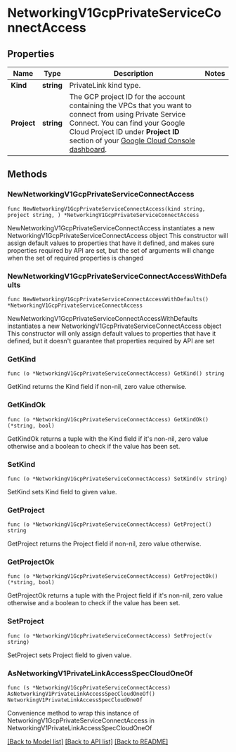 # NetworkingV1GcpPrivateServiceConnectAccess

## Properties

Name | Type | Description | Notes
------------ | ------------- | ------------- | -------------
**Kind** | **string** | PrivateLink kind type. | 
**Project** | **string** | The GCP project ID for the account containing the VPCs that you want to connect from using Private Service Connect. You can find your Google Cloud Project ID under **Project ID** section of your [Google Cloud Console dashboard](https://console.cloud.google.com/home/dashboard).  | 

## Methods

### NewNetworkingV1GcpPrivateServiceConnectAccess

`func NewNetworkingV1GcpPrivateServiceConnectAccess(kind string, project string, ) *NetworkingV1GcpPrivateServiceConnectAccess`

NewNetworkingV1GcpPrivateServiceConnectAccess instantiates a new NetworkingV1GcpPrivateServiceConnectAccess object
This constructor will assign default values to properties that have it defined,
and makes sure properties required by API are set, but the set of arguments
will change when the set of required properties is changed

### NewNetworkingV1GcpPrivateServiceConnectAccessWithDefaults

`func NewNetworkingV1GcpPrivateServiceConnectAccessWithDefaults() *NetworkingV1GcpPrivateServiceConnectAccess`

NewNetworkingV1GcpPrivateServiceConnectAccessWithDefaults instantiates a new NetworkingV1GcpPrivateServiceConnectAccess object
This constructor will only assign default values to properties that have it defined,
but it doesn't guarantee that properties required by API are set

### GetKind

`func (o *NetworkingV1GcpPrivateServiceConnectAccess) GetKind() string`

GetKind returns the Kind field if non-nil, zero value otherwise.

### GetKindOk

`func (o *NetworkingV1GcpPrivateServiceConnectAccess) GetKindOk() (*string, bool)`

GetKindOk returns a tuple with the Kind field if it's non-nil, zero value otherwise
and a boolean to check if the value has been set.

### SetKind

`func (o *NetworkingV1GcpPrivateServiceConnectAccess) SetKind(v string)`

SetKind sets Kind field to given value.


### GetProject

`func (o *NetworkingV1GcpPrivateServiceConnectAccess) GetProject() string`

GetProject returns the Project field if non-nil, zero value otherwise.

### GetProjectOk

`func (o *NetworkingV1GcpPrivateServiceConnectAccess) GetProjectOk() (*string, bool)`

GetProjectOk returns a tuple with the Project field if it's non-nil, zero value otherwise
and a boolean to check if the value has been set.

### SetProject

`func (o *NetworkingV1GcpPrivateServiceConnectAccess) SetProject(v string)`

SetProject sets Project field to given value.



### AsNetworkingV1PrivateLinkAccessSpecCloudOneOf

`func (s *NetworkingV1GcpPrivateServiceConnectAccess) AsNetworkingV1PrivateLinkAccessSpecCloudOneOf() NetworkingV1PrivateLinkAccessSpecCloudOneOf`

Convenience method to wrap this instance of NetworkingV1GcpPrivateServiceConnectAccess in NetworkingV1PrivateLinkAccessSpecCloudOneOf

[[Back to Model list]](../README.md#documentation-for-models) [[Back to API list]](../README.md#documentation-for-api-endpoints) [[Back to README]](../README.md)


